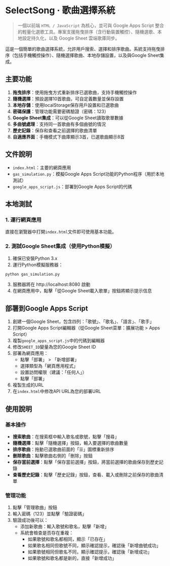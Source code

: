 # SelectSong ‧ 歌曲選擇系統

> 一個以前端 `HTML / JavaScript` 為核心，並可與 Google Apps Script 整合的輕量化選歌工具。專案支援拖曳排序（含行動裝置觸控）、隨機選歌、本地設定持久化，以及 Google Sheet 雲端歌庫同步。

這是一個簡單的歌曲選擇系統，允許用戶搜索、選擇和排序歌曲。系統支持拖曳排序（包括手機觸控操作）、隨機選擇歌曲、本地存儲設置，以及與Google Sheet集成。

## 主要功能

1. **拖曳排序**：使用拖曳方式重新排序已選歌曲，支持手機觸控操作
2. **隨機選擇**：預設選擇10首歌曲，可自定義數量並保存設置
3. **本地存儲**：使用localStorage保存用戶設置和已選歌曲
4. **密碼保護**：管理功能需要密碼驗證（密碼：123）
5. **Google Sheet集成**：可以從Google Sheet讀取歌單數據
6. **多曲號處理**：支持同一首歌曲有多個曲號的情況
7. **歷史記錄**：保存和查看之前選擇的歌曲清單
8. **自適應界面**：手機模式下曲庫顯示3首，已選歌曲顯示8首

## 文件說明

- `index.html`：主要的網頁應用
- `gas_simulation.py`：模擬Google Apps Script功能的Python程序（用於本地測試）
- `google_apps_script.js`：部署到Google Apps Script的代碼

## 本地測試

### 1. 運行網頁應用

直接在瀏覽器中打開`index.html`文件即可使用基本功能。

### 2. 測試Google Sheet集成（使用Python模擬）

1. 確保已安裝Python 3.x
2. 運行Python模擬服務器：

```bash
python gas_simulation.py
```

3. 服務器將在 http://localhost:8080 啟動
4. 在網頁應用中，點擊「從Google Sheet載入歌單」按鈕將顯示提示信息

## 部署到Google Apps Script

1. 創建一個Google Sheet，包含四列：「歌號」、「歌名」、「語言」、「歌手」
2. 打開Google Apps Script編輯器（從Google Sheet菜單：擴展功能 > Apps Script）
3. 複製`google_apps_script.js`中的代碼到編輯器
4. 修改`SHEET_ID`變量為您的Google Sheet ID
5. 部署為網頁應用：
   - 點擊「部署」 > 「新增部署」
   - 選擇類型為「網頁應用程式」
   - 設置訪問權限（建議：「任何人」）
   - 點擊「部署」
6. 複製生成的URL
7. 在`index.html`中修改API URL為您的部署URL

## 使用說明

### 基本操作

- **搜索歌曲**：在搜索框中輸入歌名或歌號，點擊「搜尋」
- **隨機選擇**：點擊「隨機選擇」按鈕，輸入要選擇的歌曲數量
- **排序歌曲**：拖動已選歌曲前面的「☰」圖標重新排序
- **刪除歌曲**：點擊歌曲右側的「刪除」按鈕
- **保存當前選擇**：點擊「保存當前選擇」按鈕，將當前選擇的歌曲保存到歷史記錄
- **查看歷史記錄**：點擊「歷史記錄」按鈕，查看、載入或刪除之前保存的歌曲清單

### 管理功能

1. 點擊「管理歌曲」按鈕
2. 輸入密碼（123）並點擊「驗證密碼」
3. 驗證成功後可以：
   - 添加新歌曲：輸入歌號和歌名，點擊「新增」
   - 系統會檢查是否存在重複：
     - 如果歌號和歌名都相同，顯示「已存在」
     - 如果歌名相同但歌號不同，顯示確認提示，確認後「新增曲號成功」
     - 如果歌號相同但歌名不同，顯示確認提示，確認後「新增成功」
     - 如果歌號和歌名都是新的，直接「新增成功」